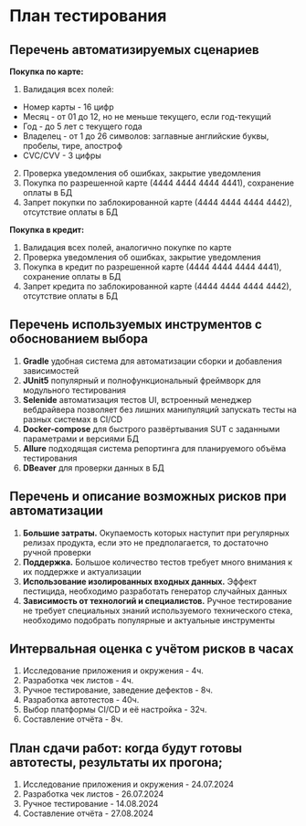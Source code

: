 # План тестирования
## Перечень автоматизируемых сценариев
**Покупка по карте:**
1. Валидация всех полей:
* Номер карты - 16 цифр
* Месяц - от 01 до 12, но не меньше текущего, если год-текущий
* Год - до 5 лет с текущего года
* Владелец - от 1 до 26 символов: заглавные английские буквы, пробелы, тире, апостроф
* CVC/CVV - 3 цифры
2. Проверка уведомления об ошибках, закрытие уведомления
1. Покупка по разрешенной карте (4444 4444 4444 4441), сохранение оплаты в БД
1. Запрет покупки по заблокированной карте (4444 4444 4444 4442), отсутствие оплаты в БД

**Покупка в кредит:**
1. Валидация всех полей, аналогично покупке по карте
1. Проверка уведомления об ошибках, закрытие уведомления
1. Покупка в кредит по разрешенной карте (4444 4444 4444 4441), сохранение оплаты в БД
1. Запрет кредита по заблокированной карте (4444 4444 4444 4442), отсутствие оплаты в БД

## Перечень используемых инструментов с обоснованием выбора
1. **Gradle** удобная система для автоматизации сборки и добавления зависимостей
1. **JUnit5** популярный и полнофункциональный фреймворк для модульного тестирования
1. **Selenide** автоматизация тестов UI, встроенный менеджер вебдрайвера позволяет без лишних манипуляций запускать тесты на разных системах в CI/CD
1. **Docker-compose** для быстрого развёртывания SUT с заданными параметрами и версиями БД
1. **Allure** подходящая система репортинга для планируемого объёма тестирования
1. **DBeaver** для проверки данных в БД

## Перечень и описание возможных рисков при автоматизации
1. **Большие затраты.** Окупаемость которых наступит при регулярных релизах продукта, если это не предполагается, то достаточно ручной проверки
2. **Поддержка.** Большое количество тестов требует много внимания к их поддержке и актуализации
3. **Использование изолированных входных данных.** Эффект пестицида, необходимо разработать генератор случайных данных
4. **Зависимость от технологий и специалистов.** Ручное тестирование не требует специальных знаний используемого технического стека, необходимо подобрать популярные и актуальные инструменты
## Интервальная оценка с учётом рисков в часах
   1. Исследование приложения и окружения - 4ч.
   1. Разработка чек листов - 4ч.
   1. Ручное тестирование, заведение дефектов - 8ч.
   1. Разработка автотестов - 40ч.
   1. Выбор платформы CI/CD и её настройка - 32ч.
   1. Составление отчёта - 8ч.
## План сдачи работ: когда будут готовы автотесты, результаты их прогона;
1. Исследование приложения и окружения - 24.07.2024
2. Разработка чек листов - 26.07.2024
3. Ручное тестирование - 14.08.2024
4. Составление отчёта - 27.08.2024

